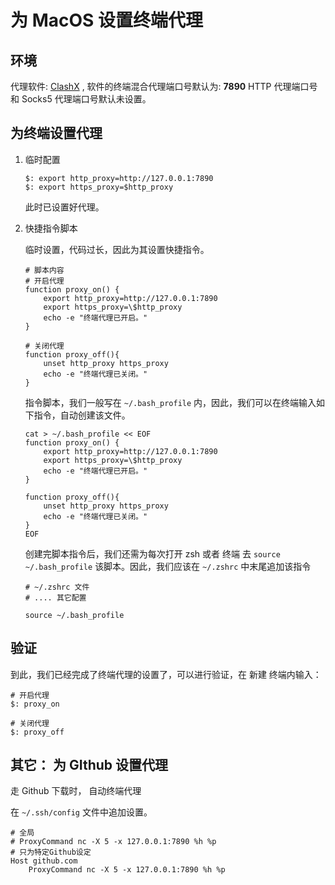 # 为 MacOS 设置终端代理

## 环境

代理软件: [ClashX](https://github.com/yichengchen/clashX/tags) , 软件的终端混合代理端口号默认为: **7890** 
HTTP 代理端口号 和 Socks5 代理端口号默认未设置。

## 为终端设置代理

1. 临时配置

   ```shell
   $: export http_proxy=http://127.0.0.1:7890
   $: export https_proxy=$http_proxy
   ```

   此时已设置好代理。

2. 快捷指令脚本

   临时设置，代码过长，因此为其设置快捷指令。

   ```shell
   # 脚本内容
   # 开启代理
   function proxy_on() {
       export http_proxy=http://127.0.0.1:7890
       export https_proxy=\$http_proxy
       echo -e "终端代理已开启。"
   }
   
   # 关闭代理
   function proxy_off(){
       unset http_proxy https_proxy
       echo -e "终端代理已关闭。"
   }
   ```

   指令脚本，我们一般写在 `~/.bash_profile` 内，因此，我们可以在终端输入如下指令，自动创建该文件。

   ```shell
   cat > ~/.bash_profile << EOF
   function proxy_on() {
       export http_proxy=http://127.0.0.1:7890
       export https_proxy=\$http_proxy
       echo -e "终端代理已开启。"
   }
   
   function proxy_off(){
       unset http_proxy https_proxy
       echo -e "终端代理已关闭。"
   }
   EOF
   ```

   创建完脚本指令后，我们还需为每次打开 zsh 或者 终端 去 `source ~/.bash_profile` 该脚本。因此，我们应该在  `~/.zshrc` 中末尾追加该指令

   ```shell
   # ~/.zshrc 文件
   # .... 其它配置
   
   source ~/.bash_profile
   ```



## 验证

到此，我们已经完成了终端代理的设置了，可以进行验证，在 新建 终端内输入： 

```shell
# 开启代理
$: proxy_on

# 关闭代理
$: proxy_off
```



## 其它： 为 GIthub 设置代理

走 Github 下载时， 自动终端代理

在 `~/.ssh/config` 文件中追加设置。

```shell
# 全局
# ProxyCommand nc -X 5 -x 127.0.0.1:7890 %h %p
# 只为特定Github设定
Host github.com
    ProxyCommand nc -X 5 -x 127.0.0.1:7890 %h %p
```



